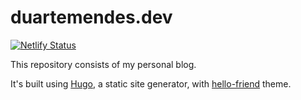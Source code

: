 # duartemendes.dev

[![Netlify Status](https://api.netlify.com/api/v1/badges/1e37e827-2ee2-4bb3-9ab4-e6bad997b21b/deploy-status)](https://app.netlify.com/sites/duartemendes/deploys)

This repository consists of my personal blog.

It's built using [Hugo](https://gohugo.io/), a static site generator, with [hello-friend](https://themes.gohugo.io/hugo-theme-hello-friend) theme.
